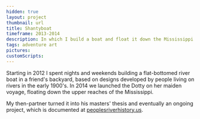 ```yaml
---
hidden: true
layout: project
thumbnail: url
title: Shantyboat
timeframe: 2013-2014
description: In which I build a boat and float it down the Mississippi.
tags: adventure art
pictures:
customScripts:
---
```


Starting in 2012 I spent nights and weekends building a flat-bottomed river boat in a friend's backyard, based on designs developed by people living on rivers in the early 1900's. In 2014 we launched the Dotty on her maiden voyage, floating down the upper reaches of the Mississippi.

My then-partner turned it into his masters' thesis and eventually an ongoing project, which is documented at [peoplesriverhistory.us](peoplesriverhistory.us).
